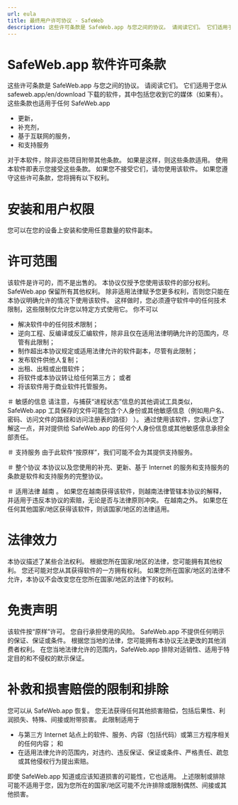 ```yaml
---
url: eula
title: 最终用户许可协议 - SafeWeb
description: 这些许可条款是 SafeWeb.app 与您之间的协议。 请阅读它们。 它们适用于您从 safeweb.app/en/download 下载的软件，其中包括您收到它的媒体（如果有）。 这些条款也适用于任何 SafeWeb.app
---
```

# SafeWeb.app 软件许可条款
这些许可条款是 SafeWeb.app 与您之间的协议。 请阅读它们。 它们适用于您从 safeweb.app/en/download 下载的软件，其中包括您收到它的媒体（如果有）。 这些条款也适用于任何 SafeWeb.app
* 更新，
* 补充剂，
* 基于互联网的服务，
* 和支持服务

对于本软件，除非这些项目附带其他条款。 如果是这样，则这些条款适用。
使用本软件即表示您接受这些条款。 如果您不接受它们，请勿使用该软件。
如果您遵守这些许可条款，您将拥有以下权利。

# 安装和用户权限
您可以在您的设备上安装和使用任意数量的软件副本。

# 许可范围
该软件是许可的，而不是出售的。 本协议仅授予您使用该软件的部分权利。 SafeWeb.app 保留所有其他权利。 除非适用法律赋予您更多权利，否则您只能在本协议明确允许的情况下使用该软件。 这样做时，您必须遵守软件中的任何技术限制，这些限制仅允许您以特定方式使用它。 你不可以
* 解决软件中的任何技术限制；
* 逆向工程、反编译或反汇编软件，除非且仅在适用法律明确允许的范围内，尽管有此限制；
* 制作超出本协议规定或适用法律允许的软件副本，尽管有此限制；
* 发布软件供他人复制；
* 出租、出租或出借软件；
* 将软件或本协议转让给任何第三方； 或者
* 将该软件用于商业软件托管服务。

＃ 敏感的信息
请注意，与捕获“进程状态”信息的其他调试工具类似，SafeWeb.app 工具保存的文件可能包含个人身份或其他敏感信息（例如用户名、密码、访问文件的路径和访问注册表的路径） ）。 通过使用该软件，您承认您了解这一点，并对提供给 SafeWeb.app 的任何个人身份信息或其他敏感信息承担全部责任。

＃ 支持服务
由于此软件“按原样”，我们可能不会为其提供支持服务。

＃ 整个协议
本协议以及您使用的补充、更新、基于 Internet 的服务和支持服务的条款是软件和支持服务的完整协议。

＃ 适用法律
越南 。 如果您在越南获得该软件，则越南法律管辖本协议的解释，并适用于违反本协议的索赔，无论是否与法律原则冲突。 在越南之外。 如果您在任何其他国家/地区获得该软件，则该国家/地区的法律适用。

# 法律效力
本协议描述了某些合法权利。 根据您所在国家/地区的法律，您可能拥有其他权利。 您还可能对您从其获得软件的一方拥有权利。 如果您所在国家/地区的法律不允许，本协议不会改变您在您所在国家/地区的法律下的权利。

# 免责声明
该软件按“原样”许可。 您自行承担使用的风险。 SafeWeb.app 不提供任何明示的保证、保证或条件。 根据您当地的法律，您可能拥有本协议无法更改的其他消费者权利。 在您当地法律允许的范围内，SafeWeb.app 排除对适销性、适用于特定目的和不侵权的默示保证。

# 补救和损害赔偿的限制和排除
您可以从 SafeWeb.app 恢复。 您无法获得任何其他损害赔偿，包括后果性、利润损失、特殊、间接或附带损害。
此限制适用于
* 与第三方 Internet 站点上的软件、服务、内容（包括代码）或第三方程序相关的任何内容； 和
* 在适用法律允许的范围内，对违约、违反保证、保证或条件、严格责任、疏忽或其他侵权行为提出索赔。

即使 SafeWeb.app 知道或应该知道损害的可能性，它也适用。 上述限制或排除可能不适用于您，因为您所在的国家/地区可能不允许排除或限制偶然、间接或其他损害。